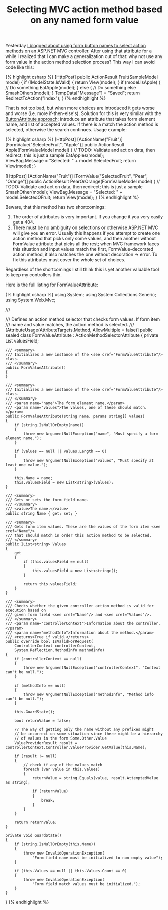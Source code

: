 ﻿---
layout: post
title: Selecting MVC action method based on any named form value
description: "Route MVC form posts by form values to different action methods."
permalink: /blog/selecting-mvc-action-method-based-on-any-named-form-value
disqus_identifier: selecting-mvc-action-method-based-on-any-named-form-value
modified: 
tags: [mvc, ASP.NET]
comments: true
share: true
---

Yesterday [I blogged about using form button names to select action 
methods](/blog/selecting-mvc-action-method-based-on-the-button-clicked) 
on an ASP.NET MVC controller. After using that attribute for a 
while I realized that I can make a generalization out of that: why 
not use any form value in the action method selection process? 
This way I can avoid code like this:

{% highlight csharp %}
[HttpPost]
public ActionResult Fruit(SampleModel model) {
    if (!ModelState.IsValid) {
        return View(model);
    }
    if (model.IsApple) {
        // Do something
        EatApple(model);
    }
    else {
        // Do something else
        SmashOthers(model);
    }
    TempData["Message"] = "Saved";
    return RedirectToAction("Index");
}
{% endhighlight %}

That is not too bad, but when more choices are introduced it gets worse 
and worse (i.e. more if-then-else's). Solution for this is very similar 
with the [ButtonAttribute approach](/blog/selecting-mvc-action-method-based-on-the-button-clicked): 
introduce an attribute that takes form element name, and list of accepted values. If 
there is a match the action method is selected, otherwise the search continues. Usage example:

{% highlight csharp %}
[HttpPost]
[ActionName("Fruit")]
[FormValue("SelectedFruit", "Apple")]
public ActionResult Apple(FormValueModel model)
{
    // TODO: Validate and act on data, then redirect; this is just a sample
    EatApples(model);    
    ViewBag.Message = "Selected: " + model.SelectedFruit;
    return View(model);
}

[HttpPost]
[ActionName("Fruit")]
[FormValue("SelectedFruit", "Pear", "Orange")]
public ActionResult PearOrOrange(FormValueModel model)
{
    // TODO: Validate and act on data, then redirect; this is just a sample
    SmashOther(model);
    ViewBag.Message = "Selected: " + model.SelectedOFruit;
    return View(model);
}
{% endhighlight %}

Beware, that this method has two shortcomings:

1. The order of attributes is very important. If you change it you very easily get a 404.
2. There must be no ambiguity on selections or otherwise ASP.NET MVC will give you an error. 
Usually this happens if you attempt to create one action method that picks only some values, 
and then another without FormValue attribute that picks all the rest; when MVC framework faces 
this situation and input values match the first, FormValue-decorated action method, it also 
matches the one without decoration -> error. To fix this attributes must cover the whole set 
of choices.

Regardless of the shortcomings I still think this is yet another valuable tool to keep my controllers thin.

Here is the full listing for FormValueAttribute:

{% highlight csharp %}
using System;
using System.Collections.Generic;
using System.Web.Mvc;

/// <summary>
/// Defines an action method selector that checks form values. If form item 
/// name and value matches, the action method is selected.
/// </summary>
[AttributeUsage(AttributeTargets.Method, AllowMultiple = false)]
public sealed class FormValueAttribute : ActionMethodSelectorAttribute
{
    private List<string> valuesField;

    /// <summary>
    /// Initializes a new instance of the <see cref="FormValueAttribute"/> class.
    /// </summary>
    public FormValueAttribute()
    {
    }

    /// <summary>
    /// Initializes a new instance of the <see cref="FormValueAttribute"/> class.
    /// </summary>
    /// <param name="name">The form element name.</param>
    /// <param name="values">The values, one of these should match.</param>
    public FormValueAttribute(string name, params string[] values)
    {
        if (string.IsNullOrEmpty(name))
        {
            throw new ArgumentNullException("name", "Must specify a form element name.");
        }

        if (values == null || values.Length == 0)
        {
            throw new ArgumentNullException("values", "Must specify at least one value.");
        }

        this.Name = name;
        this.valuesField = new List<string>(values);
    }

    /// <summary>
    /// Gets or sets the form field name.
    /// </summary>
    /// <value>The name.</value>
    public string Name { get; set; }

    /// <summary>
    /// Gets form item values. These are the values of the form item <see cref="Name"/> 
    /// that should match in order this action method to be selected. 
    /// </summary>
    public IList<string> Values
    {
        get
        {
            if (this.valuesField == null)
            {
                this.valuesField = new List<string>();
            }

            return this.valuesField;
        }
    }

    /// <summary>
    /// Checks whether the given controller action method is valid for execution based on 
    /// given form field <see cref="Name"/> and <see cref="Values"/>.
    /// </summary>
    /// <param name="controllerContext">Information about the controller.</param>
    /// <param name="methodInfo">Information about the method.</param>
    /// <returns>True if valid.</returns>
    public override bool IsValidForRequest(
        ControllerContext controllerContext,
        System.Reflection.MethodInfo methodInfo)
    {
        if (controllerContext == null)
        {
            throw new ArgumentNullException("controllerContext", "Context can't be null.");
        }

        if (methodInfo == null)
        {
            throw new ArgumentNullException("methodInfo", "Method info can't be null.");
        }

        this.GuardState();

        bool returnValue = false;

        // The way of getting only the name without any prefixes might 
        // be incorrect on some situation since there might be a hierarchy 
        // of values in the form Some.Other.Value
        ValueProviderResult result = controllerContext.Controller.ValueProvider.GetValue(this.Name);

        if (result != null)
        {
            // check if any of the values match
            foreach (var value in this.Values)
            {
                returnValue = string.Equals(value, result.AttemptedValue as string);

                if (returnValue)
                {
                    break;
                }
            }
        }

        return returnValue;
    }

    private void GuardState()
    {
        if (string.IsNullOrEmpty(this.Name))
        {
            throw new InvalidOperationException(
                "Form field name must be initialized to non empty value");
        }

        if (this.Values == null || this.Values.Count == 0)
        {
            throw new InvalidOperationException(
                "Form field match values must be initialized.");
        }
    }
}
{% endhighlight %}
